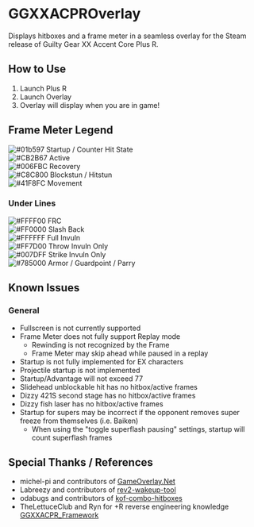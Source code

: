 # GGXXACPROverlay
Displays hitboxes and a frame meter in a seamless overlay for the Steam release of Guilty Gear XX Accent Core Plus R.

## How to Use
1. Launch Plus R
2. Launch Overlay
3. Overlay will display when you are in game!

## Frame Meter Legend
![#01b597](https://placehold.co/15x15/01b597/01b597.png) Startup / Counter Hit State <br>
![#CB2B67](https://placehold.co/15x15/CB2B67/CB2B67.png) Active <br>
![#006FBC](https://placehold.co/15x15/006FBC/006FBC.png) Recovery <br>
![#C8C800](https://placehold.co/15x15/C8C800/C8C800.png) Blockstun / Hitstun <br>
![#41F8FC](https://placehold.co/15x15/41F8FC/41F8FC.png) Movement <br>
### Under Lines
![#FFFF00](https://placehold.co/15x15/FFFF00/FFFF00.png) FRC <br>
![#FF0000](https://placehold.co/15x15/FF0000/FF0000.png) Slash Back <br>
![#FFFFFF](https://placehold.co/15x15/FFFFFF/FFFFFF.png) Full Invuln <br>
![#FF7D00](https://placehold.co/15x15/FF7D00/FF7D00.png) Throw Invuln Only <br>
![#007DFF](https://placehold.co/15x15/007DFF/007DFF.png) Strike Invuln Only <br>
![#785000](https://placehold.co/15x15/785000/785000.png) Armor / Guardpoint / Parry<br>

## Known Issues
### General
- Fullscreen is not currently supported
- Frame Meter does not fully support Replay mode
    - Rewinding is not recognized by the Frame
    - Frame Meter may skip ahead while paused in a replay
- Startup is not fully implemented for EX characters
- Projectile startup is not implemented
- Startup/Advantage will not exceed 77
- Slidehead unblockable hit has no hitbox/active frames
- Dizzy 421S second stage has no hitbox/active frames
- Dizzy fish laser has no hitbox/active frames
- Startup for supers may be incorrect if the opponent removes super freeze from themselves (i.e. Baiken)
    - When using the "toggle superflash pausing" settings, startup will count superflash frames

## Special Thanks / References
- michel-pi and contributors of [GameOverlay.Net](https://github.com/michel-pi/GameOverlay.Net)
- Labreezy and contributors of [rev2-wakeup-tool](https://github.com/Labreezy/rev2-wakeup-tool)
- odabugs and contributors of [kof-combo-hitboxes](https://github.com/odabugs/kof-combo-hitboxes)
- TheLettuceClub and Ryn for +R reverse engineering knowledge [GGXXACPR_Framework](https://github.com/TheLettuceClub/GGXXACPR_Framework)
